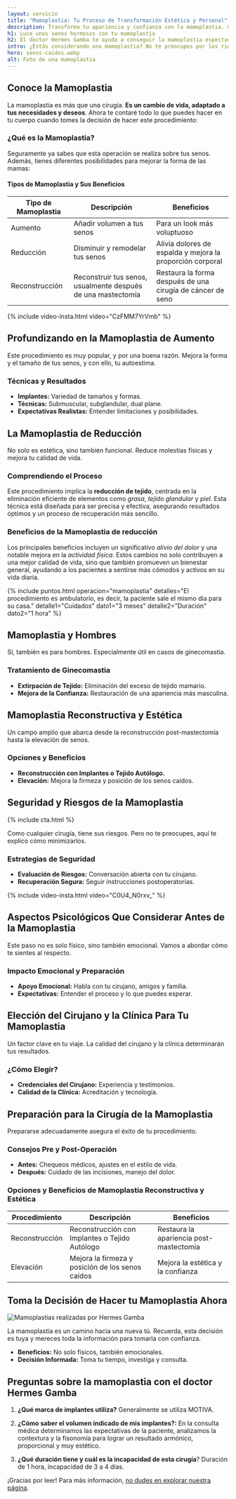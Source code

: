 ```yaml
---
layout: servicio
title: "Mamoplastia: Tu Proceso de Transformación Estética y Personal"
description: Transforma tu apariencia y confianza con la mamoplastia. Conoce cómo el cirujano Hermes Gamba puede ayudarte. ¡Haz clic para más información!
h1: Luce unos senos hermosos con tu mamoplastia
h2: El doctor Hermes Gamba te ayuda a conseguir la mamoplastia espectacular
intro: ¿Estás considerando una mamoplastia? No te preocupes por los riesgos. Te enseñaré los resultados que obtendrás y te ayudaré a entender cada aspecto con claridad.
hero: senos-caidos.webp
alt: Foto de una mamoplastia
---
```

## Conoce la Mamoplastia

La mamoplastia es más que una cirugía. **Es un cambio de vida, adaptado a tus necesidades y deseos**. Ahora te contaré todo lo que puedes hacer en tu cuerpo cuando tomes la decisión de hacer este procedimiento:

### ¿Qué es la Mamoplastia?

Seguramente ya sabes que esta operación se realiza sobre tus senos. Además, tienes diferentes posibilidades para mejorar la forma de las mamas:

#### Tipos de Mamoplastia y Sus Beneficios

| Tipo de Mamoplastia | Descripción | Beneficios |
|---------------------|-------------|------------|
| Aumento             | Añadir volumen a tus senos   | Para un look más voluptuoso                     |
| Reducción           | Disminuir y remodelar tus senos  | Alivia dolores de espalda y mejora la proporción corporal |
| Reconstrucción      | Reconstruir tus senos, usualmente después de una mastectomía | Restaura la forma después de una cirugía de cáncer de seno |

{% include video-insta.html video="CzFMM7YrVmb" %}

## Profundizando en la Mamoplastia de Aumento

Este procedimiento es muy popular, y por una buena razón. Mejora la forma y el tamaño de tus senos, y con ello, tu autoestima.

### Técnicas y Resultados

- **Implantes:** Variedad de tamaños y formas.
- **Técnicas:** Submuscular, subglandular, dual plane.
- **Expectativas Realistas:** Entender limitaciones y posibilidades.

## La Mamoplastia de Reducción

No solo es estética, sino también funcional. Reduce molestias físicas y mejora tu calidad de vida.

### Comprendiendo el Proceso

Este procedimiento implica la **reducción de tejido**, centrada en la eliminación eficiente de elementos como _grasa_, _tejido glandular_ y _piel_. Esta técnica está diseñada para ser precisa y efectiva, asegurando resultados óptimos y un proceso de recuperación más sencillo.

### Beneficios de la Mamoplastia de reducción

Los principales beneficios incluyen un significativo _alivio del dolor_ y una notable mejora en la _actividad física_. Estos cambios no solo contribuyen a una mejor calidad de vida, sino que también promueven un bienestar general, ayudando a los pacientes a sentirse más cómodos y activos en su vida diaria.

{% include puntos.html operacion="mamoplastia" detalles="El procedimiento es ambulatorio, es decir, la paciente sale el mismo dia para su casa." detalle1="Cuidados" dato1="3 meses" detalle2="Duración" dato2="1 hora" %}

## Mamoplastia y Hombres

Sí, también es para hombres. Especialmente útil en casos de ginecomastia.

### Tratamiento de Ginecomastia

- **Extirpación de Tejido:** Eliminación del exceso de tejido mamario.
- **Mejora de la Confianza:** Restauración de una apariencia más masculina.

## Mamoplastia Reconstructiva y Estética

Un campo amplio que abarca desde la reconstrucción post-mastectomía hasta la elevación de senos.

### Opciones y Beneficios

- **Reconstrucción con Implantes o Tejido Autólogo.**
- **Elevación:** Mejora la firmeza y posición de los senos caídos.

## Seguridad y Riesgos de la Mamoplastia

{% include cta.html %}

Como cualquier cirugía, tiene sus riesgos. Pero no te preocupes, aquí te explico cómo minimizarlos.

### Estrategias de Seguridad

- **Evaluación de Riesgos:** Conversación abierta con tu cirujano.
- **Recuperación Segura:** Seguir instrucciones postoperatorias.

{% include video-insta.html video="C0U4_N0rxv_" %}

## Aspectos Psicológicos Que Considerar Antes de la Mamoplastia

Este paso no es solo físico, sino también emocional. Vamos a abordar cómo te sientes al respecto.

### Impacto Emocional y Preparación

- **Apoyo Emocional:** Habla con tu cirujano, amigos y familia.
- **Expectativas:** Entender el proceso y lo que puedes esperar.

## Elección del Cirujano y la Clínica Para Tu Mamoplastia

Un factor clave en tu viaje. La calidad del cirujano y la clínica determinarán tus resultados.

### ¿Cómo Elegir?

- **Credenciales del Cirujano:** Experiencia y testimonios.
- **Calidad de la Clínica:** Acreditación y tecnología.

## Preparación para la Cirugía de la Mamoplastia

Prepararse adecuadamente asegura el éxito de tu procedimiento.

### Consejos Pre y Post-Operación

- **Antes:** Chequeos médicos, ajustes en el estilo de vida.
- **Después:** Cuidado de las incisiones, manejo del dolor.

### Opciones y Beneficios de Mamoplastia Reconstructiva y Estética

| Procedimiento  | Descripción                                      | Beneficios                            |
|----------------|--------------------------------------------------|---------------------------------------|
| Reconstrucción | Reconstrucción con Implantes o Tejido Autólogo   | Restaura la apariencia post-mastectomía |
| Elevación      | Mejora la firmeza y posición de los senos caídos | Mejora la estética y la confianza     |

## Toma la Decisión de Hacer tu Mamoplastia Ahora

![Mamoplastias realizadas por Hermes Gamba]({{'img/mamoplastia-hermes-gamba.webp'|relative_url}})

La mamoplastia es un camino hacia una nueva tú. Recuerda, esta decisión es tuya y mereces toda la información para tomarla con confianza.

- **Beneficios:** No solo físicos, también emocionales.
- **Decisión Informada:** Toma tu tiempo, investiga y consulta.

## Preguntas sobre la mamoplastia con el doctor Hermes Gamba

1.  **¿Qué marca de implantes utiliza?** Generalmente se utiliza MOTIVA.

2.  **¿Cómo saber el volumen indicado de mis implantes?:**  En la consulta médica determinamos las expectativas de la paciente, analizamos la contextura y la fisonomía para lograr un resultado armónico, proporcional y muy estético.

3.  **¿Qué duración tiene y cuál es la incapacidad de esta cirugía**? Duración de 1 hora, incapacidad de 3 a 4 días.

¡Gracias por leer! Para más información, [no dudes en explorar nuestra página]({{site.baseurl}}/).



